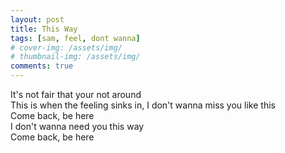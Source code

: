 ```yaml
---
layout: post
title: This Way
tags: [sam, feel, dont wanna]
# cover-img: /assets/img/
# thumbnail-img: /assets/img/
comments: true
---
```

It's not fair that your not around  
This is when the feeling sinks in, I don't wanna miss you like this  
Come back, be here  
I don't wanna need you this way  
Come back, be here  
